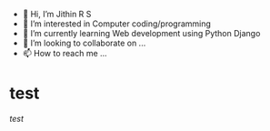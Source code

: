 - 👋 Hi, I’m Jithin R S
- 👀 I’m interested in Computer coding/programming
- 🌱 I’m currently learning Web development using Python Django
- 💞️ I’m looking to collaborate on ...
- 📫 How to reach me ...

<!---
jithinrs/jithinrs is a ✨ special ✨ repository because its `README.md` (this file) appears on your GitHub profile.
You can click the Preview link to take a look at your changes.
--->
# test

*test*
